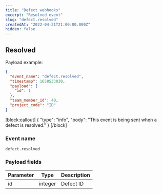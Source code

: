 ```yaml
---
title: "Defect webhooks"
excerpt: "Resolved event"
slug: "defect.resolved"
createdAt: "2022-04-21T21:00:00.000Z"
hidden: false
---
```


## Resolved

Payload example:

```json
{
  "event_name": "defect.resolved",
  "timestamp": 1650533030,
  "payload": {
    "id": 1
  },
  "team_member_id": 40,
  "project_code": "ID"
}
```
[block:callout]
{
  "type": "info",
  "body": "This event is being sent when a defect is resolved."
}
[/block]

### Event name

`defect.resolved`

### Payload fields

| Parameter | Type | Description |
|-----------|------|-------------|
| id        | integer  | Defect ID   |
